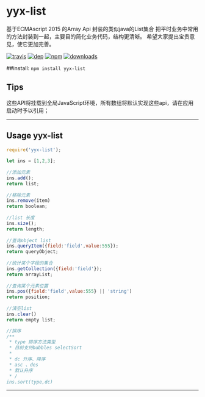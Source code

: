 # yyx-list
基于ECMAscript 2015 的Array Api 封装的类似java的List集合
把平时业务中常用的方法封装到一起，主要目的简化业务代码，结构更清晰。
希望大家提出宝贵意见，使它更加完善。

[![travis][travis-image]][travis-url]
[![dep][dep-image]][dep-url]
[![npm][npm-image]][npm-url]
[![downloads][downloads-image]][downloads-url]

[travis-image]: https://img.shields.io/travis/then/yyx-list.svg?style=flat
[travis-url]: https://travis-ci.org/then/monkeyui
[dep-image]: https://img.shields.io/david/then/yyx-list.svg?style=flat
[dep-url]: https://david-dm.org/then/yyx-list
[npm-image]: https://img.shields.io/npm/v/yyx-list.svg?style=flat
[npm-url]: https://npmjs.org/package/yyx-list
[downloads-image]: https://img.shields.io/npm/dm/yyx-list.svg?style=flat
[downloads-url]: https://npmjs.org/package/yyx-list

##install:
<code>npm install yyx-list</code>

## Tips
这些API将挂载到全局JavaScript环境，所有数组将默认实现这些api，请在应用启动时予以引用；

___________________________________________
## Usage yyx-list 

```javascript
require('yyx-list');
 
let ins = [1,2,3]; 
 
//添加元素
ins.add();
return list;
 
//移除元素
ins.remove(item)
return boolean;
 
//list 长度
ins.size();
return length;
 
//查询object list
ins.queryItem({field:'field',value:555});
return queryObject;
 
//统计某个字段的集合
ins.getCollection({field:'field'});
return arrayList;
 
//查询某个元素位置
ins.pos({field:'field',value:555} || 'string')
return position;
 
//清空list
ins.clear()
return empty list;

//排序
/**
 * type 排序方法类型
 * 目前支持bubbles selectSort
 * 
 * dc 升序、降序
 * asc 、des
 * 默认升序
 * /
ins.sort(type,dc)
```
___________________________________________

